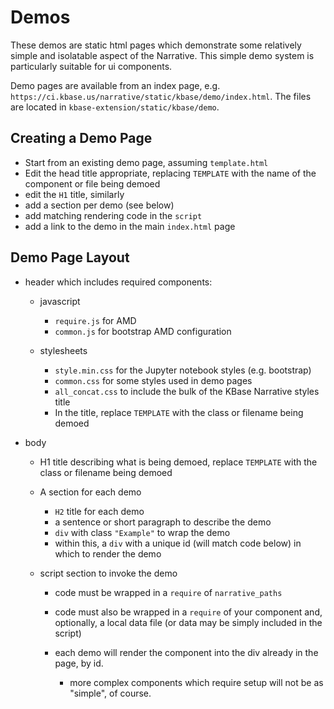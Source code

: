 # Demos

These demos are static html pages which demonstrate some relatively simple and isolatable aspect of the Narrative. This simple demo system is particularly suitable for ui components.

Demo pages are available from an index page, e.g. `https://ci.kbase.us/narrative/static/kbase/demo/index.html`. The files are located in `kbase-extension/static/kbase/demo`.

## Creating a Demo Page

-   Start from an existing demo page, assuming `template.html` 
-   Edit the head title appropriate, replacing `TEMPLATE` with the name of the component or file being demoed
-   edit the `H1` title, similarly
-   add a section per demo (see below)
-   add matching rendering code in the `script`
-   add a link to the demo in the main `index.html` page

## Demo Page Layout

-   header which includes required components:
    -   javascript
        -   `require.js` for AMD
        -   `common.js` for bootstrap AMD configuration

    -   stylesheets
        -   `style.min.css` for the Jupyter notebook styles (e.g. bootstrap)
        -   `common.css` for some styles used in demo pages
        -   `all_concat.css` to include the bulk of the KBase Narrative styles title
        -   In the title, replace `TEMPLATE` with the class or filename being demoed

-   body
    -   H1 title describing what is being demoed, replace `TEMPLATE` with the class or filename being demoed

    -   A section for each demo
        -   `H2` title for each demo
        -   a sentence or short paragraph to describe the demo
        -   `div` with class `"Example"` to wrap the demo
        -   within this, a `div` with a unique id (will match code below) in which to render the demo

    -   script section to invoke the demo
        -   code must be wrapped in a `require` of `narrative_paths`

        -   code must also be wrapped in a `require` of your component and, optionally, a local data file (or data may be simply included in the script)

        -   each demo will render the component into the div already in the page, by id.
            -   more complex components which require setup will not be as "simple", of course.
